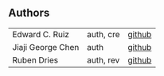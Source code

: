 ## Authors
|                   |           |                                     |
|-------------------|-----------|-------------------------------------|
| Edward C. Ruiz    | auth, cre | [github](https://github.com/ed2uiz) |
| Jiaji George Chen | auth      | [github](https://github.com/jiajic) |
| Ruben Dries       | auth, rev | [github](https://github.com/RubD)   |
